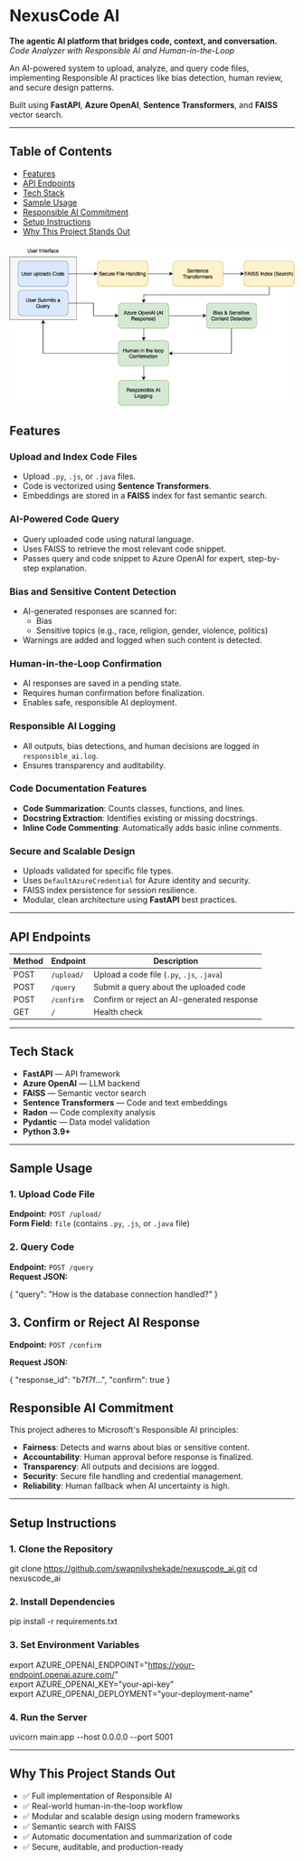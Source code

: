 # NexusCode AI  
**The agentic AI platform that bridges code, context, and conversation.**  
*Code Analyzer with Responsible AI and Human-in-the-Loop*

An AI-powered system to upload, analyze, and query code files, implementing Responsible AI practices like bias detection, human review, and secure design patterns.

Built using **FastAPI**, **Azure OpenAI**, **Sentence Transformers**, and **FAISS** vector search.

---

## Table of Contents

- [Features](#features)
- [API Endpoints](#api-endpoints)
- [Tech Stack](#tech-stack)
- [Sample Usage](#sample-usage)
- [Responsible AI Commitment](#responsible-ai-commitment)
- [Setup Instructions](#setup-instructions)
- [Why This Project Stands Out](#why-this-project-stands-out)



![alt text](Architecture.png)

## Features

### Upload and Index Code Files

- Upload `.py`, `.js`, or `.java` files.
- Code is vectorized using **Sentence Transformers**.
- Embeddings are stored in a **FAISS** index for fast semantic search.

### AI-Powered Code Query

- Query uploaded code using natural language.
- Uses FAISS to retrieve the most relevant code snippet.
- Passes query and code snippet to Azure OpenAI for expert, step-by-step explanation.

### Bias and Sensitive Content Detection

- AI-generated responses are scanned for:
  - Bias
  - Sensitive topics (e.g., race, religion, gender, violence, politics)
- Warnings are added and logged when such content is detected.

### Human-in-the-Loop Confirmation

- AI responses are saved in a pending state.
- Requires human confirmation before finalization.
- Enables safe, responsible AI deployment.

### Responsible AI Logging

- All outputs, bias detections, and human decisions are logged in `responsible_ai.log`.
- Ensures transparency and auditability.

### Code Documentation Features

- **Code Summarization**: Counts classes, functions, and lines.
- **Docstring Extraction**: Identifies existing or missing docstrings.
- **Inline Code Commenting**: Automatically adds basic inline comments.

### Secure and Scalable Design

- Uploads validated for specific file types.
- Uses `DefaultAzureCredential` for Azure identity and security.
- FAISS index persistence for session resilience.
- Modular, clean architecture using **FastAPI** best practices.

---

## API Endpoints

| Method | Endpoint     | Description                                 |
|--------|--------------|---------------------------------------------|
| POST   | `/upload/`   | Upload a code file (`.py`, `.js`, `.java`)  |
| POST   | `/query`     | Submit a query about the uploaded code      |
| POST   | `/confirm`   | Confirm or reject an AI-generated response  |
| GET    | `/`          | Health check                                |

---

## Tech Stack

- **FastAPI** — API framework  
- **Azure OpenAI** — LLM backend  
- **FAISS** — Semantic vector search  
- **Sentence Transformers** — Code and text embeddings  
- **Radon** — Code complexity analysis  
- **Pydantic** — Data model validation  
- **Python 3.9+**

---

## Sample Usage

### 1. Upload Code File

**Endpoint:** `POST /upload/`  
**Form Field:** `file` (contains `.py`, `.js`, or `.java` file)

### 2. Query Code

**Endpoint:** `POST /query`  
**Request JSON:**

{
  "query": "How is the database connection handled?"
}


## 3. Confirm or Reject AI Response

**Endpoint:** `POST /confirm`

**Request JSON:**

{
  "response_id": "b7f7f...",
  "confirm": true
}


## Responsible AI Commitment

This project adheres to Microsoft's Responsible AI principles:

- **Fairness**: Detects and warns about bias or sensitive content.
- **Accountability**: Human approval before response is finalized.
- **Transparency**: All outputs and decisions are logged.
- **Security**: Secure file handling and credential management.
- **Reliability**: Human fallback when AI uncertainty is high.

---

## Setup Instructions

### 1. Clone the Repository

git clone https://github.com/swapnilvshekade/nexuscode_ai.git
cd nexuscode_ai

### 2. Install Dependencies

pip install -r requirements.txt

### 3. Set Environment Variables

export AZURE_OPENAI_ENDPOINT="https://your-endpoint.openai.azure.com/"  
export AZURE_OPENAI_KEY="your-api-key"  
export AZURE_OPENAI_DEPLOYMENT="your-deployment-name"

### 4. Run the Server

uvicorn main:app --host 0.0.0.0 --port 5001

---

## Why This Project Stands Out

- ✅ Full implementation of Responsible AI  
- ✅ Real-world human-in-the-loop workflow  
- ✅ Modular and scalable design using modern frameworks  
- ✅ Semantic search with FAISS  
- ✅ Automatic documentation and summarization of code  
- ✅ Secure, auditable, and production-ready  
